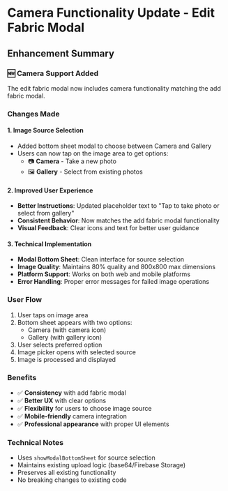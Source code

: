 # Camera Functionality Update - Edit Fabric Modal

## Enhancement Summary

### 🆕 **Camera Support Added**
The edit fabric modal now includes camera functionality matching the add fabric modal.

### **Changes Made**

#### 1. **Image Source Selection**
- Added bottom sheet modal to choose between Camera and Gallery
- Users can now tap on the image area to get options:
  - 📷 **Camera** - Take a new photo
  - 🖼️ **Gallery** - Select from existing photos

#### 2. **Improved User Experience**
- **Better Instructions**: Updated placeholder text to "Tap to take photo or select from gallery"
- **Consistent Behavior**: Now matches the add fabric modal functionality
- **Visual Feedback**: Clear icons and text for better user guidance

#### 3. **Technical Implementation**
- **Modal Bottom Sheet**: Clean interface for source selection
- **Image Quality**: Maintains 80% quality and 800x800 max dimensions
- **Platform Support**: Works on both web and mobile platforms
- **Error Handling**: Proper error messages for failed image operations

### **User Flow**
1. User taps on image area
2. Bottom sheet appears with two options:
   - Camera (with camera icon)
   - Gallery (with gallery icon)
3. User selects preferred option
4. Image picker opens with selected source
5. Image is processed and displayed

### **Benefits**
- ✅ **Consistency** with add fabric modal
- ✅ **Better UX** with clear options
- ✅ **Flexibility** for users to choose image source
- ✅ **Mobile-friendly** camera integration
- ✅ **Professional appearance** with proper UI elements

### **Technical Notes**
- Uses `showModalBottomSheet` for source selection
- Maintains existing upload logic (base64/Firebase Storage)
- Preserves all existing functionality
- No breaking changes to existing code
